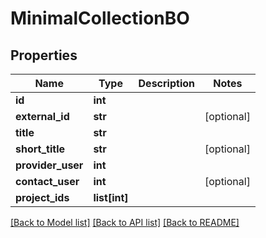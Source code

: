 # MinimalCollectionBO

## Properties
Name | Type | Description | Notes
------------ | ------------- | ------------- | -------------
**id** | **int** |  | 
**external_id** | **str** |  | [optional] 
**title** | **str** |  | 
**short_title** | **str** |  | [optional] 
**provider_user** | **int** |  | 
**contact_user** | **int** |  | [optional] 
**project_ids** | **list[int]** |  | 

[[Back to Model list]](../README.md#documentation-for-models) [[Back to API list]](../README.md#documentation-for-api-endpoints) [[Back to README]](../README.md)


